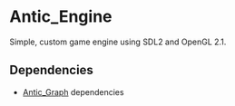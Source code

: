 Antic_Engine
============

Simple, custom game engine using SDL2 and OpenGL 2.1.

## Dependencies
- [Antic_Graph](https://github.com/shanesatterfield/antic_graph) dependencies